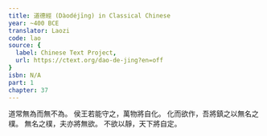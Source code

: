 ```yaml
---
title: 道德經 (Dàodéjīng) in Classical Chinese
year: ~400 BCE
translator: Laozi
code: lao
source: {
  label: Chinese Text Project,
  url: https://ctext.org/dao-de-jing?en=off
}
isbn: N/A
part: 1
chapter: 37
---
```

道常無為而無不為。
侯王若能守之，萬物將自化。
化而欲作，吾將鎮之以無名之樸。
無名之樸，夫亦將無欲。
不欲以靜，天下將自定。